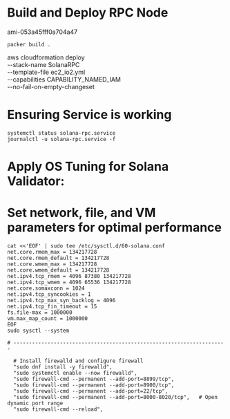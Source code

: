 # Build and Deploy RPC Node

ami-053a45fff0a704a47

    packer build .

aws cloudformation deploy \
 --stack-name SolanaRPC \
 --template-file ec2_io2.yml \
 --capabilities CAPABILITY_NAMED_IAM \
 --no-fail-on-empty-changeset

# Ensuring Service is working

    systemctl status solana-rpc.service
    journalctl -u solana-rpc.service -f

# Apply OS Tuning for Solana Validator:

# Set network, file, and VM parameters for optimal performance

    cat <<'EOF' | sudo tee /etc/sysctl.d/60-solana.conf
    net.core.rmem_max = 134217728
    net.core.rmem_default = 134217728
    net.core.wmem_max = 134217728
    net.core.wmem_default = 134217728
    net.ipv4.tcp_rmem = 4096 87380 134217728
    net.ipv4.tcp_wmem = 4096 65536 134217728
    net.core.somaxconn = 1024
    net.ipv4.tcp_syncookies = 1
    net.ipv4.tcp_max_syn_backlog = 4096
    net.ipv4.tcp_fin_timeout = 15
    fs.file-max = 1000000
    vm.max_map_count = 1000000
    EOF
    sudo sysctl --system

    # ---------------------------------------------------------------------

      # Install firewalld and configure firewall
      "sudo dnf install -y firewalld",
      "sudo systemctl enable --now firewalld",
      "sudo firewall-cmd --permanent --add-port=8899/tcp",
      "sudo firewall-cmd --permanent --add-port=8900/tcp",
      "sudo firewall-cmd --permanent --add-port=22/tcp",
      "sudo firewall-cmd --permanent --add-port=8000-8020/tcp",   # Open dynamic port range
      "sudo firewall-cmd --reload",
